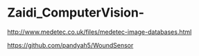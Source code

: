 # Zaidi_ComputerVision-

http://www.medetec.co.uk/files/medetec-image-databases.html

https://github.com/pandyah5/WoundSensor
